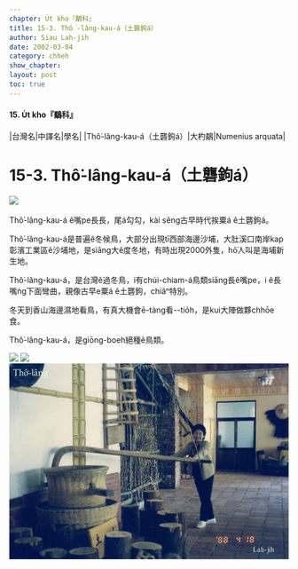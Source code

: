 ```yaml
---
chapter: U̍t kho『鷸科』
title: 15-3. Thô͘-lâng-kau-á（土礱鉤á）
author: Siau Lah-jih
date: 2002-03-04
category: chheh
show_chapter: 
layout: post
toc: true
---
```


#### 15. U̍t kho『鷸科』

|台灣名|中譯名|學名|
|Thô͘-lâng-kau-á（土礱鉤á）|大杓鷸|Numenius arquata|


# 15-3. Thô͘-lâng-kau-á（土礱鉤á）

![](../too5/15/15-3-2.Thô͘-lâng-kau-á.jpg)



Thô͘-lâng-kau-á ê嘴pe長長，尾á勾勾，kài sêng古早時代挨粟á ê土礱鉤á。

Thô͘-lâng-kau-á是普遍ê冬候鳥，大部分出現tī西部海邊沙埔，大肚溪口南岸kap彰濱工業區ê沙埔地，是siāng大ê度冬地，有時出現2000外隻，hō͘人叫是海埔新生地。

Thô͘-lâng-kau-á，是台灣ê過冬鳥，i有chúi-chiam-á鳥類siāng長ê嘴pe，i ê長嘴ǹg下面彎曲，親像古早e粟á ê土礱鉤，chiâⁿ特別。

冬天到香山海邊濕地看鳥，有真大機會ē-tàng看--tio̍h，是kui大陣做夥chhōe食。

Thô͘-lâng-kau-á，是giōng-boeh絕種ê鳥類。


![](../too5/15/15-3-1.Thô͘-lâng-kau-á.jpg)
![](../too5/15/15-3-3.Thô͘-lâng-kau-á.jpg)
![](../too5/15/15-4-2.土礱鉤á.jpg)

